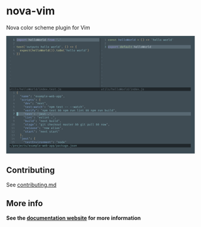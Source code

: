 # nova-vim

Nova color scheme plugin for Vim

![Screenshot](/assets/screenshot.png?raw=true "Screenshot")

## Contributing

See [contributing.md](contributing.md)

## More info

**See the [documentation website](https://trevordmiller.com/projects/nova) for more information**
